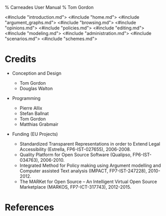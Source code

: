 % Carneades User Manual
% Tom Gordon

<#include "introduction.md">
<#include "home.md">
<#include "argument_graphs.md">
<#include "browsing.md">
<#include "opinions.md">
<#include "policies.md">
<#include "editing.md">
<#include "modeling.md">
<#include "administration.md">
<#include "scenarios.md">
<#include "schemes.md">

# Credits

- Conception and Design

	- Tom Gordon
	- Douglas Walton

- Programming

	- Pierre Allix
	- Stefan Ballnat
	- Tom Gordon
	- Matthias Grabmair

-  Funding (EU Projects)

	- Standardized Transparent Representations in order to Extend Legal Accessibility (Estrella, FP6-IST-027655), 2006-2008.
	- Quality Platform for Open Source Software (Qualipso, FP6-IST-034763), 2006-2010.
	- Integrated Method for Policy making using Argument modelling and Computer assisted Text analysis (IMPACT, FP7-IST-247228), 2010-2012.
	- The MARKet for Open Source – An Intelligent Virtual Open Source Marketplace (MARKOS, FP7-ICT-317743), 2012-2015.

# References



